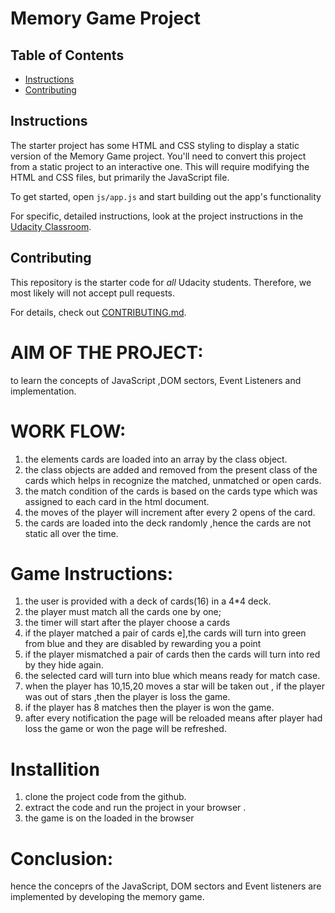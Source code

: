 # Memory Game Project

## Table of Contents

* [Instructions](#instructions)
* [Contributing](#contributing)

## Instructions

The starter project has some HTML and CSS styling to display a static version of the Memory Game project. You'll need to convert this project from a static project to an interactive one. This will require modifying the HTML and CSS files, but primarily the JavaScript file.

To get started, open `js/app.js` and start building out the app's functionality

For specific, detailed instructions, look at the project instructions in the [Udacity Classroom](https://classroom.udacity.com/me).

## Contributing

This repository is the starter code for _all_ Udacity students. Therefore, we most likely will not accept pull requests.

For details, check out [CONTRIBUTING.md](CONTRIBUTING.md).

# AIM OF THE PROJECT:

to learn the concepts  of JavaScript ,DOM sectors, Event Listeners and implementation.

# WORK FLOW:

1. the elements cards are loaded into an array by the class object.
2. the class objects are added  and removed from the present class of the cards which helps in recognize the matched, unmatched or open cards.
3. the match condition of the cards is based on the cards type which was assigned to each card in the html document.
4. the moves of the player will increment after every 2 opens of the card.
5. the cards are loaded into the deck randomly ,hence the cards are not static all over the time.

 
# Game Instructions:

1. the user is provided with a deck of cards(16) in a 4*4 deck.
2. the player must match all the cards one by one;
3. the timer will start after the player choose a cards
4. if the player matched a pair of cards e],the cards will turn into green from blue and they are disabled by rewarding you a point  
5. if the player mismatched a pair of cards then the cards will turn  into red by they  hide again.
6. the selected card will turn into blue which means ready for match case.
7. when the player has 10,15,20  moves a star will be taken out , if the player was out of stars ,then the player is loss the game.
8. if the player has 8 matches then the player is  won the game.
9. after every notification the page will be reloaded means after player had loss the game or won the page will be refreshed.

# Installition

 1. clone the project code from the github.
 2. extract the code and run the project in your browser .
 3. the game is on the loaded in the browser  
 
# Conclusion:
hence the conceprs of the JavaScript, DOM sectors and Event listeners are implemented by developing the memory game. 
